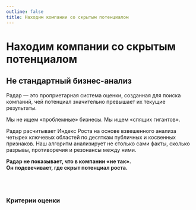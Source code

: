```yaml
---
outline: false
title: Находим компании со скрытым потенциалом
---
```


# Находим компании со скрытым потенциалом

## Не стандартный бизнес-анализ

Радар — это проприетарная система оценки, созданная для поиска компаний, чей потенциал значительно превышает их текущие результаты.

Мы не ищем «проблемные» бизнесы. Мы ищем «спящих гигантов». 

Радар расчитывает Индекс Роста на основе взвешенного анализа четырех ключевых областей по десяткам публичных и косвенных признаков. Наш алгоритм анализирует не столько сами факты, сколько разрывы, противоречия и резонансы между ними.

**Радар не показывает, что в компании «не так».** <br>
**Он подсвечивает, где скрыт потенциал роста.** <br>
<br>

<RadarApproach />
<br>

### Критерии оценки
<br>

<GrowthPotentialMethod />

